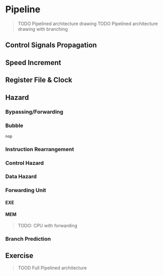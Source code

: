 # Pipeline

> TODO Pipelined architecture drawing
> TODO Pipelined architecture drawing with branching

## Control Signals Propagation

## Speed Increment

## Register File & Clock

## Hazard

### Bypassing/Forwarding

### Bubble

`nop`

### Instruction Rearrangement

### Control Hazard

### Data Hazard

### Forwarding Unit 

#### EXE

#### MEM 

> TODO: CPU with forwarding

### Branch Prediction

## Exercise


> TOOD Full Pipelined architecture
